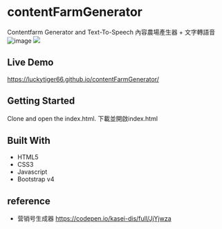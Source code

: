 # contentFarmGenerator
Contentfarm Generator and Text-To-Speech
內容農場產生器 + 文字轉語音
![image](https://i.imgur.com/pI6HIYC.png)
[![](http://img.youtube.com/vi/mYnaZyMbi_U/0.jpg)](http://www.youtube.com/watch?v=mYnaZyMbi_U "")
## Live Demo
https://luckytiger66.github.io/contentFarmGenerator/

## Getting Started
Clone and open the index.html.
下載並開啟index.html

## Built With
* HTML5
* CSS3
* Javascript
* Bootstrap v4

## reference
* 营销号生成器
https://codepen.io/kasei-dis/full/JjYjwza
